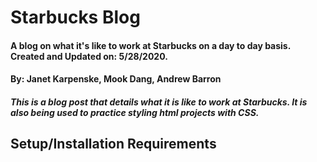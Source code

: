 # Starbucks Blog

#### A blog on what it's like to work at Starbucks on a day to day basis. Created and Updated on: 5/28/2020.

#### By: Janet Karpenske, Mook Dang, Andrew Barron

##### This is a blog post that details what it is like to work at Starbucks. It is also being used to practice styling html projects with CSS.

## Setup/Installation Requirements

